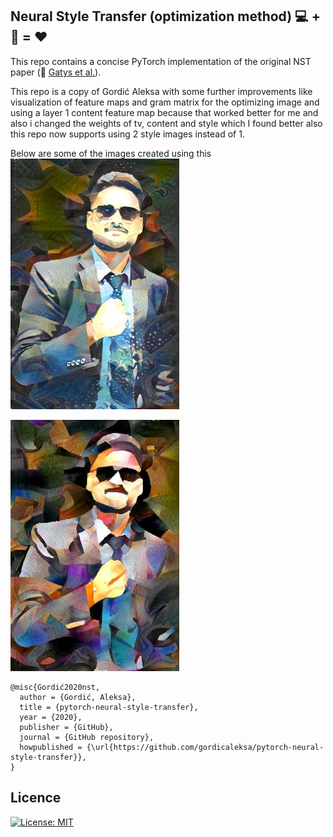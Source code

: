 ## Neural Style Transfer (optimization method) :computer: + :art: = :heart:
This repo contains a concise PyTorch implementation of the original NST paper (:link: [Gatys et al.](https://www.cv-foundation.org/openaccess/content_cvpr_2016/papers/Gatys_Image_Style_Transfer_CVPR_2016_paper.pdf)).

This repo is a copy of Gordić Aleksa with some further improvements like visualization of feature maps and gram matrix for the optimizing image and using a layer 1 content feature map because that worked better for me and also i changed the weights of tv, content and style which I found better also this repo now supports using 2 style images instead of 1.

Below are some of the images created using this 
<img src="data\output-images\combined_Dhruv_final_pic_wave_crop_edtaonisl_alpha-60\Dhruv_final_pic_wave_crop_edtaonisl_alpha0.6 _o_adam_i_content_h_400_m_vgg19_cw_1000000.0_sw_20000.0_tv_1000.0.jpg" width="270px">

<img src="data\output-images\combined_Dhruv_final_pic_edtaonisl\2999.jpg" width="270px">

```
@misc{Gordić2020nst,
  author = {Gordić, Aleksa},
  title = {pytorch-neural-style-transfer},
  year = {2020},
  publisher = {GitHub},
  journal = {GitHub repository},
  howpublished = {\url{https://github.com/gordicaleksa/pytorch-neural-style-transfer}},
}
```

## Licence

[![License: MIT](https://img.shields.io/badge/License-MIT-yellow.svg)](https://github.com/gordicaleksa/pytorch-neural-style-transfer/blob/master/LICENCE)